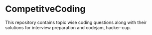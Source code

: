 # CompetitveCoding

This repository contains topic wise coding questions along with their solutions for interview preparation and codejam, hacker-cup.
